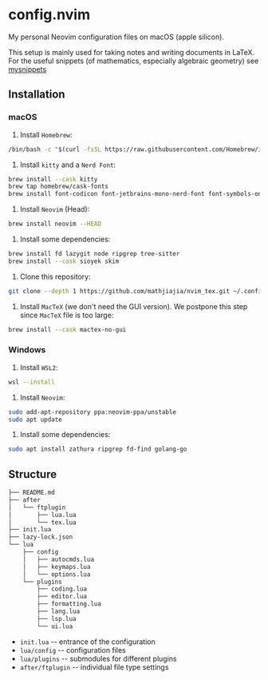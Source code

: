 # config.nvim

My personal Neovim configuration files on macOS (apple silicon).

This setup is mainly used for taking notes and writing documents in LaTeX.
For the useful snippets (of mathematics, especially algebraic geometry)
see [mysnippets]

## Installation

### macOS

1. Install `Homebrew`:

```sh
/bin/bash -c "$(curl -fsSL https://raw.githubusercontent.com/Homebrew/install/HEAD/install.sh)"
```

1. Install `kitty` and a `Nerd Font`:

```sh
brew install --cask kitty
brew tap homebrew/cask-fonts
brew install font-codicon font-jetbrains-mono-nerd-font font-symbols-only-nerd-font
```

1. Install `Neovim` (Head):

```sh
brew install neovim --HEAD
```

1. Install some dependencies:

```sh
brew install fd lazygit node ripgrep tree-sitter
brew install --cask sioyek skim
```

1. Clone this repository:

```sh
git clone --depth 1 https://github.com/mathjiajia/nvim_tex.git ~/.config/nvim
```

1. Install `MacTeX` (we don't need the GUI version).
   We postpone this step since `MacTeX` file is too large:

```bash
brew install --cask mactex-no-gui
```

### Windows

1. Install `WSL2`:

```sh
wsl --install
```

1. Install `Neovim`:

```sh
sudo add-apt-repository ppa:neovim-ppa/unstable
sudo apt update
```

1. Install some dependencies:

```sh
sudo apt install zathura ripgrep fd-find golang-go
```

## Structure

```txt
├── README.md
├── after
│   └── ftplugin
│       ├── lua.lua
│       └── tex.lua
├── init.lua
├── lazy-lock.json
└── lua
    ├── config
    │   ├── autocmds.lua
    │   ├── keymaps.lua
    │   └── options.lua
    └── plugins
        ├── coding.lua
        ├── editor.lua
        ├── formatting.lua
        ├── lang.lua
        ├── lsp.lua
        └── ui.lua
```

- `init.lua` -- entrance of the configuration
- `lua/config` -- configuration files
- `lua/plugins` -- submodules for different plugins
- `after/ftplugin` -- individual file type settings

[mysnippets]: https://github.com/mathjiajia/mySnippets
